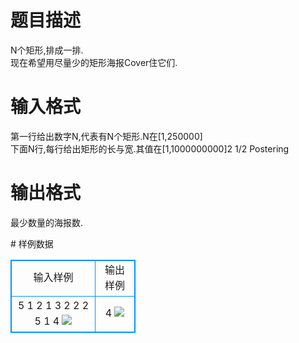 # 

 
 # 题目描述 
<p>
N个矩形,排成一排.<br>现在希望用尽量少的矩形海报Cover住它们.</p> 

 
 # 输入格式 
<p>
第一行给出数字N,代表有N个矩形.N在[1,250000]<br>下面N行,每行给出矩形的长与宽.其值在[1,1000000000]2 1/2 Postering</p> 

 
 # 输出格式 
<p>
最少数量的海报数.</p> 
# 样例数据
<style>
        table,table tr th, table tr td { border:1px solid #0094ff; }
        table { width: 200px; min-height: 25px; line-height: 25px; text-align: center; border-collapse: collapse;}   
    </style>
<table>
	<tr>
		<td>输入样例</td>
		<td>输出样例</td>
	</tr>
<tr><td>5
1 2
1 3
2 2
2 5
1 4

<img border="0" src="/source/joyoi/tyvj-3583/img/aHR0cDovL3d3dy5qb3lvaS5jbi9wcm9ibGVtL3R5dmotMzU4My9wcm9ibGVtc19pbWFnZXMvMjQxMi8xMTEzXzEuanBn.jpg">
</td><td>
4

<img border="0" src="/source/joyoi/tyvj-3583/img/aHR0cDovL3d3dy5qb3lvaS5jbi9wcm9ibGVtL3R5dmotMzU4My9wcm9ibGVtc19pbWFnZXMvMjQxMi8xMTEzXzIuanBn.jpg">
</td></tr></table>
